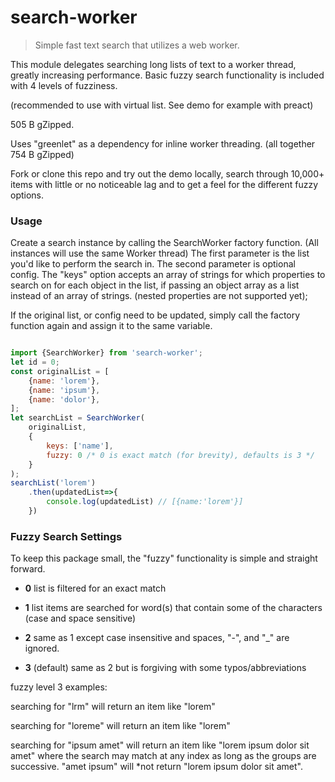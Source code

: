 # search-worker

> Simple fast text search that utilizes a web worker.

This module delegates searching long lists of text to a worker thread, greatly increasing performance. 
Basic fuzzy search functionality is included with 4 levels of fuzziness.

(recommended to use with virtual list. See demo for example with preact)

505 B gZipped.

Uses "greenlet" as a dependency for inline worker threading. (all together 754 B gZipped)

Fork or clone this repo and try out the demo locally, search through 10,000+ items with little or no noticeable lag 
and to get a feel for the different fuzzy options.

### Usage

Create a search instance by calling the SearchWorker factory function. 
(All instances will use the same Worker thread) 
The first parameter is the list you'd like to perform the search in.
The second parameter is optional config. 
The "keys" option accepts an array of strings for which properties to search on for each object in the list, 
if passing an object array as a list instead of an array of strings. (nested properties are not supported yet);

If the original list, or config need to be updated, simply call the factory function again and assign it to 
the same variable.

```js

import {SearchWorker} from 'search-worker';
let id = 0;
const originalList = [
    {name: 'lorem'},
    {name: 'ipsum'},
    {name: 'dolor'},
];
let searchList = SearchWorker(
    originalList, 
    {
        keys: ['name'], 
        fuzzy: 0 /* 0 is exact match (for brevity), defaults is 3 */
    }
);
searchList('lorem')
    .then(updatedList=>{
        console.log(updatedList) // [{name:'lorem'}]
    })

```

### Fuzzy Search Settings

To keep this package small, the "fuzzy" functionality is simple and straight forward. 

- **0** list is filtered for an exact match

- **1** list items are searched for word(s) that contain some of the characters (case and space sensitive)

- **2** same as 1 except case insensitive and spaces, "-", and "_" are ignored.

- **3** (default) same as 2 but is forgiving with some typos/abbreviations

fuzzy level 3 examples:
 
searching for "lrm" will return an item like "lorem"

searching for "loreme" will return an item like "lorem"

searching for "ipsum amet" will return an item like "lorem ipsum dolor sit amet" 
where the search may match at any index as long as the groups are successive. 
"amet ipsum" will *not return "lorem ipsum dolor sit amet".



